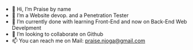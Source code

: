 - 👋 Hi, I’m Praise by name
- 👀 I’m a Website devop. and a Penetration Tester
- 🌱 I’m currently done with learning Front-End and now on Back-End Web Develpment
- 💞️ I’m looking to collaborate on Github
- 📫 You can reach me on Mail: praise.njoga@gmail.com

<!---
praisechukwuebuka/praisechukwuebuka is a ✨ special ✨ repository because its `README.md` (this file) appears on your GitHub profile.
You can click the Preview link to take a look at your changes.
--->
